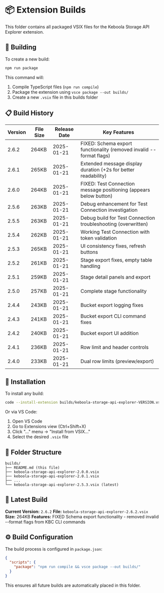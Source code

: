 # 📦 Extension Builds

This folder contains all packaged VSIX files for the Keboola Storage API Explorer extension.

## 🚀 Building

To create a new build:

```bash
npm run package
```

This command will:
1. Compile TypeScript files (`npm run compile`)
2. Package the extension using `vsce package --out builds/`
3. Create a new `.vsix` file in this builds folder

## 📋 Build History

| Version | File Size | Release Date | Key Features |
|---------|-----------|--------------|-------------|
| 2.6.2   | 264KB     | 2025-01-21   | FIXED: Schema export functionality (removed invalid --format flags) |
| 2.6.1   | 265KB     | 2025-01-21   | Extended message display duration (+2s for better readability) |
| 2.6.0   | 264KB     | 2025-01-21   | FIXED: Test Connection message positioning (appears below button) |
| 2.5.6   | 263KB     | 2025-01-21   | Debug enhancement for Test Connection investigation |
| 2.5.5   | 263KB     | 2025-01-21   | Debug build for Test Connection troubleshooting (overwritten) |
| 2.5.4   | 262KB     | 2025-01-21   | Working Test Connection with token validation |
| 2.5.3   | 265KB     | 2025-01-21   | UI consistency fixes, refresh buttons |
| 2.5.2   | 261KB     | 2025-01-21   | Stage export fixes, empty table handling |
| 2.5.1   | 259KB     | 2025-01-21   | Stage detail panels and export |
| 2.5.0   | 257KB     | 2025-01-21   | Complete stage functionality |
| 2.4.4   | 243KB     | 2025-01-21   | Bucket export logging fixes |
| 2.4.3   | 241KB     | 2025-01-21   | Bucket export CLI command fixes |
| 2.4.2   | 240KB     | 2025-01-21   | Bucket export UI addition |
| 2.4.1   | 236KB     | 2025-01-21   | Row limit and header controls |
| 2.4.0   | 233KB     | 2025-01-21   | Dual row limits (preview/export) |

## 🔧 Installation

To install any build:

```bash
code --install-extension builds/keboola-storage-api-explorer-VERSION.vsix
```

Or via VS Code:
1. Open VS Code
2. Go to Extensions view (Ctrl+Shift+X)
3. Click "..." menu → "Install from VSIX..."
4. Select the desired `.vsix` file

## 📁 Folder Structure

```
builds/
├── README.md (this file)
├── keboola-storage-api-explorer-2.0.0.vsix
├── keboola-storage-api-explorer-2.0.1.vsix
├── ...
└── keboola-storage-api-explorer-2.5.3.vsix (latest)
```

## 🎯 Latest Build

**Current Version:** `2.6.2`
**File:** `keboola-storage-api-explorer-2.6.2.vsix`
**Size:** 264KB
**Features:** FIXED Schema export functionality - removed invalid --format flags from KBC CLI commands

## ⚙️ Build Configuration

The build process is configured in `package.json`:

```json
{
  "scripts": {
    "package": "npm run compile && vsce package --out builds/"
  }
}
```

This ensures all future builds are automatically placed in this folder. 